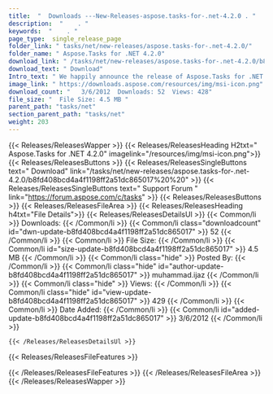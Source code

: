 ```yaml
---
title:  "  Downloads ---New-Releases-aspose.tasks-for-.net-4.2.0 . " 
description:  "    . " 
keywords:  "    . " 
page_type:  single_release_page
folder_link: " tasks/net/new-releases/aspose.tasks-for-.net-4.2.0/"
folder_name: " Aspose.Tasks for .NET 4.2.0"
download_link: " /tasks/net/new-releases/aspose.tasks-for-.net-4.2.0/b8fd408bcd4a4f1198ff2a51dc865017"
download_text: " Download"
Intro_text: " We happily announce the release of Aspose.Tasks for .NET 4.2.0. This release int..."
image_link: " https://downloads.aspose.com/resources/img/msi-icon.png"
download_count: "   3/6/2012  Downloads: 52  Views: 428"
file_size: "  File Size: 4.5 MB "
parent_path: "tasks/net"
section_parent_path: "tasks/net"
weight: 203 
---
```


{{< Releases/ReleasesWapper >}}
  {{< Releases/ReleasesHeading H2txt=" Aspose.Tasks for .NET 4.2.0" imagelink="/resources/img/msi-icon.png">}}
  {{< Releases/ReleasesButtons >}}
    {{< Releases/ReleasesSingleButtons text=" Download" link="/tasks/net/new-releases/aspose.tasks-for-.net-4.2.0/b8fd408bcd4a4f1198ff2a51dc865017%20%20" >}}
    {{< Releases/ReleasesSingleButtons text=" Support Forum " link="https://forum.aspose.com/c/tasks" >}}
  {{< Releases/ReleasesButtons >}}
  {{< Releases/ReleasesFileArea >}}
    {{< Releases/ReleasesHeading h4txt="File Details">}}
    {{< Releases/ReleasesDetailsUl >}}
            {{< Common/li  >}} Downloads: {{< /Common/li >}} 
      {{< Common/li class="downloadcount" id="dwn-update-b8fd408bcd4a4f1198ff2a51dc865017" >}} 52 {{< /Common/li >}} 
      {{< Common/li  >}} File Size: {{< /Common/li >}} 
      {{< Common/li id="size-update-b8fd408bcd4a4f1198ff2a51dc865017" >}} 4.5 MB {{< /Common/li >}} 
      {{< Common/li  class="hide" >}} Posted By: {{< /Common/li >}} 
      {{< Common/li class="hide" id="author-update-b8fd408bcd4a4f1198ff2a51dc865017" >}} muhammad.ijaz {{< /Common/li >}} 
      {{< Common/li class="hide"  >}} Views: {{< /Common/li >}} 
      {{< Common/li class="hide" id="view-update-b8fd408bcd4a4f1198ff2a51dc865017" >}} 429 {{< /Common/li >}} 
      {{< Common/li  >}} Date Added: {{< /Common/li >}} 
      {{< Common/li id="added-update-b8fd408bcd4a4f1198ff2a51dc865017" >}} 3/6/2012 {{< /Common/li >}} 

    {{< /Releases/ReleasesDetailsUl >}}

  {{< Releases/ReleasesFileFeatures >}}
      
  {{< /Releases/ReleasesFileFeatures >}}
 {{< /Releases/ReleasesFileArea >}}
{{< /Releases/ReleasesWapper >}}


